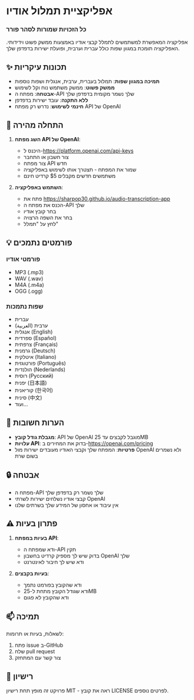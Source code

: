 # אפליקציית תמלול אודיו
### כל הזכויות שמורות לסהר פורר

אפליקציה המאפשרת למשתמשים לתמלל קבצי אודיו באמצעות ממשק פשוט וידידותי. האפליקציה תומכת במגוון שפות כולל עברית וערבית, ופועלת ישירות בדפדפן שלך.

## ✨ תכונות עיקריות

- **תמיכה במגוון שפות**: תמלול בעברית, ערבית, אנגלית ושפות נוספות
- **ממשק פשוט**: ממשק משתמש נוח וקל לשימוש
- **אבטחה**: מפתח ה-API שלך נשמר מקומית בדפדפן שלך
- **ללא התקנה**: עובד ישירות בדפדפן
- **חינמי לשימוש**: נדרש רק מפתח API של OpenAI

## 🚀 התחלה מהירה

1. **השג מפתח API של OpenAI**:
   - היכנס ל-https://platform.openai.com/api-keys
   - צור חשבון או התחבר
   - צור מפתח API חדש
   - שמור את המפתח - תצטרך אותו לשימוש באפליקציה
   - משתמשים חדשים מקבלים $5 קרדיט חינם

2. **השתמש באפליקציה**:
   - פתח את https://sharpop30.github.io/audio-transcription-app
   - הכנס את מפתח ה-API שלך
   - בחר קובץ אודיו
   - בחר את השפה הרצויה
   - לחץ על "תמלל"

## 💡 פורמטים נתמכים

### פורמטי אודיו
- MP3 (.mp3)
- WAV (.wav)
- M4A (.m4a)
- OGG (.ogg)

### שפות נתמכות
- עברית
- ערבית (العربية)
- אנגלית (English)
- ספרדית (Español)
- צרפתית (Français)
- גרמנית (Deutsch)
- איטלקית (Italiano)
- פורטוגזית (Português)
- הולנדית (Nederlands)
- רוסית (Русский)
- יפנית (日本語)
- קוריאנית (한국어)
- סינית (中文)
- ועוד...

## 📝 הערות חשובות

- **מגבלת גודל קובץ**: API של OpenAI מוגבל לקבצים עד 25MB
- **עלויות API**: בדוק את המחירים ב-https://openai.com/pricing
- **פרטיות**: המפתח שלך וקבצי האודיו מעובדים ישירות מול OpenAI ולא נשמרים בשום שרת

## 🔒 אבטחה

- מפתח ה-API שלך נשמר רק בדפדפן שלך
- קבצי אודיו נשלחים ישירות לשרתי OpenAI
- אין עיבוד או אחסון של המידע שלך בשרתים שלנו

## ⚠️ פתרון בעיות

1. **בעיות במפתח API**:
   - ודא שמפתח ה-API תקין
   - בדוק שיש לך מספיק קרדיט בחשבון OpenAI שלך
   - ודא שיש לך חיבור לאינטרנט

2. **בעיות בקבצים**:
   - ודא שהקובץ בפורמט נתמך
   - ודא שגודל הקובץ מתחת ל-25MB
   - ודא שהקובץ לא פגום

## 📫 תמיכה

לשאלות, בעיות או תרומות:
1. פתח issue ב-GitHub
2. שלח pull request
3. צור קשר עם המתחזק

## 📄 רישיון

פרויקט זה מופץ תחת רישיון MIT - ראה את קובץ LICENSE לפרטים נוספים.

